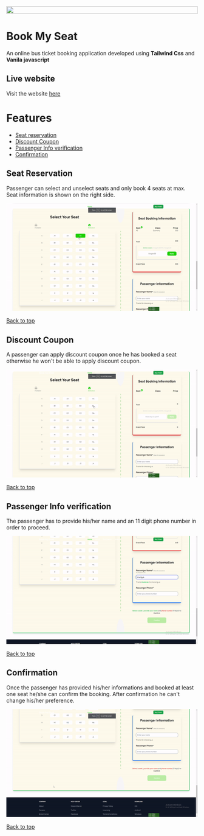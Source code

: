 <img src = "demo/Overview.gif" width = "100%" height = "30%">
<br>

# Book My Seat
An online bus ticket booking application developed  using **Tailwind Css** and **Vanila javascript**

## Live website
Visit the website  [here](https://khalid586.github.io/Book-My-Seat/)

# Features
- [Seat reservation](#seat-reservation)
- [Discount Coupon](#discount-coupon) 
- [Passenger Info verification](#passenger-info-verification)
- [Confirmation](#confirmation)

## Seat Reservation
Passenger can select and unselect seats and only book 4 seats at max. Seat information is shown on the right side.

![](demo/seat%20booking.gif)

[Back to top](#features)

## Discount Coupon
A passenger can apply discount coupon once he has booked a seat otherwise he won't be able to apply discount coupon.

![](demo/coupon.gif)

[Back to top](#features)

## Passenger Info verification
The passenger has to provide his/her name and an 11 digit phone number in order to proceed.

![](demo/passengerInfo.gif)

[Back to top](#features)


## Confirmation
Once the passenger has provided his/her informations and booked at least one seat he/she can confirm the booking. After confirmation he can't change his/her preference.

![](demo/confirmation.gif)

[Back to top](#features)